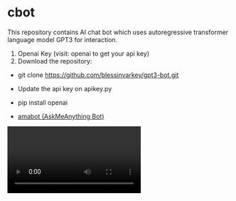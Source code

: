 # cbot

This repository contains AI chat bot which uses autoregressive transformer language model GPT3 for interaction. 

1. Openai Key (visit: openai to get your api key)
2. Download the repository:
-   git clone https://github.com/blessinvarkey/gpt3-bot.git
-   Update the api key on apikey.py
- pip install openai

- [amabot (AskMeAnything Bot)](https://github.com/blessinvarkey/gpt3-bot/tree/main/amabot)

![](ape_nft.mov)
